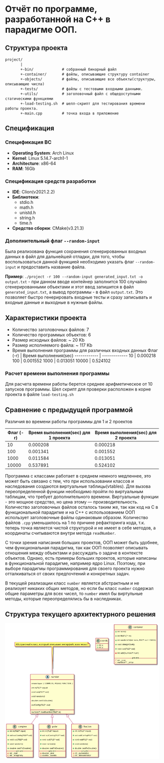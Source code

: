 # Отчёт по программе, разработанной на C++ в парадигме ООП.
## Структура проекта
```
project/
       |
       +-bin/             # собранный бинарный файл
       +-container/       # файлы, описывающие структуру container
       +-objects/         # файлы, описывающие все объекты(структуры, описывающие числа)
       +-tests/           # файлы с тестовыми входными данными.
       +-utils/           # заголовочный файл с общедоступными статическими функциями
       +-load-testing.sh  # шелл-скрипт для тестирования времени работы проекта.
       +-main.cpp         # точка входа в приложение
```

## Спецификация

### Спецификация ВС
- **Operating System**: Arch Linux
- **Kernel**: Linux 5.14.7-arch1-1
- **Architecture**: x86-64
- **RAM**: 16Gb

### Спецификация средств разработки
- **IDE**: Clion(v2021.2.2)
- **Библиотеки**:
    - stdio.h
    - math.h
    - unistd.h
    - string.h
    - time.h
- **Средство сборки**: CMake(v3.21.3)
     
### Дополнительный флаг `--random-input`
Была реализована функция сохранения сгенерированных входных данных в файл для дальнейшей отладки, для того, чтобы воспользоваться данной функцией необходимо указать флаг `--random-input` и предоставить название файла.

**Пример**: `./project -r 100 --random-input generated_input.txt -o output.txt` - при данном вводе контейнер заполнится 100 случайно сгенерированными объектами и этот ввод запишится в файл `generated_input.txt`, а вывод программы - в файл `output.txt`.
Это позволяет быстро генерировать входные тесты и сразу записывать и входные данные и выходные в нужные файлы.

## Характеристики проекта
- Количество заголовочных файлов: 7
- Количество программых объектов: 6
- Размер исходных файлов: ~ 20 Kb
- Размер исполняемого файла: ~ 117 Kb
- Время выполнения программы для различных входных данных
    Флаг (-r) | Время выполнения(sec)
    ------------ | -------------
    10 | 0.000218
    100 | 0.001552
    1000 | 0.013051
    10000 | 0.524102

### Расчет времени выполнения программы
Для расчета времени работы берется среднее арифметическое от 10 запусков программы. Шел скрипт для проверки расположен в корне проекта в файле `load-testing.sh` 

## Сравнение с предыдущей программой
Различия во времени работы программы для 1 и 2 проектов

Флаг (-r) | Время выполнения(sec) для 1 проекта | Время выполнения(sec) для 2 проекта
--------- | -------- | ------- |
10    | 0.000208 | 0.000218
100   | 0.001341 | 0.001552
1000  | 0.011584 | 0.013051
10000 | 0.537891 | 0.524102

Программа с классами работает в среднем немного медленнее, это может быть связано с тем, что при использовании классов и наследования создаются виртуальные таблицы(vtables). Для вызова переопределенной функции необходимо пройти по виртуальным таблицам, что требует дополнительного времени. Виртуальные функции - это мощное средство, но цена этому — производительность.
Количество заголовочных файлов осталось таким же, так как код на C в функциональной парадигме и на C++ с использованием ООП использует заголовочные файлы одинаковым образом. Количество файлов `.cpp` уменьшилось на 1 по причине рефакторинга кода, т.к. теперь точка является чистой структурой и не имеет в себе методов, а координаты считываются внутри метода `readNumber`.

С точки зрения написания больших проектов, ООП может быть удобнее, чем функциональная парадигма, так как ООП позволяет описывать отношения между объектами и рассуждать о задаче в контексте объектов. Однако, есть примеры больших проектов, которые написаны в функциональной парадигме, например ядро Linux. Поэтому, при выборе парадигмы программирования для своего проекта нужно отталкиваться от своих предпочтений и конкретных задач.

В текущей реализации класс `number` является абстрактным и не реализует никаких общих методов, но если бы класс `number` содержал общие параметры для всех чисел, то `number` имел бы виртульные методы, которые переопределялись бы в наследниках.

## Структура текущего архитектурного решения
![Architecture image](https://github.com/brem-hub/project-2/blob/master/docs/images/architecture.jpg?raw=true)